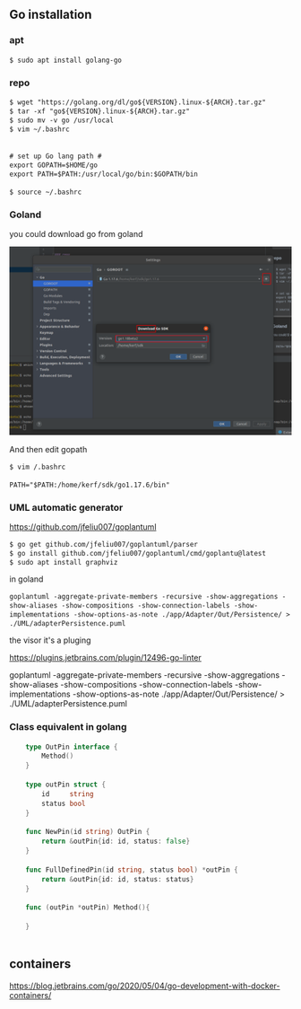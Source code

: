 ## Go installation

### apt

    $ sudo apt install golang-go

### repo

    $ wget "https://golang.org/dl/go${VERSION}.linux-${ARCH}.tar.gz"
    $ tar -xf "go${VERSION}.linux-${ARCH}.tar.gz"
    $ sudo mv -v go /usr/local
    $ vim ~/.bashrc


    # set up Go lang path #
    export GOPATH=$HOME/go
    export PATH=$PATH:/usr/local/go/bin:$GOPATH/bin

    $ source ~/.bashrc

### Goland

you could download go from goland

![asedfasdf](golandSdk.png)

And then edit gopath

    $ vim /.bashrc

    PATH="$PATH:/home/kerf/sdk/go1.17.6/bin"

### UML automatic generator

https://github.com/jfeliu007/goplantuml

    $ go get github.com/jfeliu007/goplantuml/parser
    $ go install github.com/jfeliu007/goplantuml/cmd/goplantu@latest
    $ sudo apt install graphviz

in goland

    goplantuml -aggregate-private-members -recursive -show-aggregations -show-aliases -show-compositions -show-connection-labels -show-implementations -show-options-as-note ./app/Adapter/Out/Persistence/ > ./UML/adapterPersistence.puml

the visor it's a pluging

https://plugins.jetbrains.com/plugin/12496-go-linter

goplantuml -aggregate-private-members -recursive -show-aggregations -show-aliases -show-compositions
-show-connection-labels -show-implementations -show-options-as-note ./app/Adapter/Out/Persistence/ >
./UML/adapterPersistence.puml

### Class equivalent in golang

``` go
    type OutPin interface {
        Method()
    }
    
    type outPin struct {
        id     string
        status bool
    }
    
    func NewPin(id string) OutPin {
        return &outPin{id: id, status: false}
    }
    
    func FullDefinedPin(id string, status bool) *outPin {
        return &outPin{id: id, status: status}
    }
    
    func (outPin *outPin) Method(){
        
    }
    
```

## containers

https://blog.jetbrains.com/go/2020/05/04/go-development-with-docker-containers/